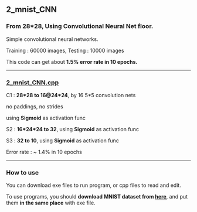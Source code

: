 ## 2_mnist_CNN

### From 28\*28, Using Convolutional Neural Net floor.

Simple convolutional neural networks.

Training : 60000 images, Testing : 10000 images 

This code can get about **1.5% error rate in 10 epochs.**

---

### [2_mnist_CNN.cpp](2_mnist_CNN.cpp)

C1 : **28\*28 to 16@24\*24**, by 16 5\*5 convolution nets

no paddings, no strides

using **Sigmoid** as activation func

S2 : **16\*24\*24 to 32**, using **Sigmoid** as activation func

S3 : **32 to 10**, using **Sigmoid** as activation func

Error rate : ~ 1.4% in 10 epochs

---

### How to use

You can download exe files to run program, or cpp files to read and edit.

To use programs, you should **download MNIST dataset from [here](http://yann.lecun.com/exdb/mnist/)**, and put them **in the same place** with exe file.
